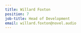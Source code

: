 ```yaml
---
title: Willard Foxton
position: 7
job-title: Head of Development
email: willard.foxton@novel.audio
---
```



